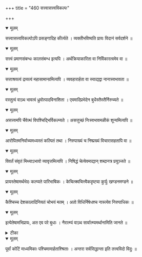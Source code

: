 +++
title = "460 सत्त्वासत्त्वविकल्पः"

+++


<details open><summary>मूलम्</summary>

सत्त्वासत्त्वविकल्पोऽपि प्रसङ्गादिह कीर्त्यते । व्यक्तीभविष्यति प्रायः विदानं सर्वदर्शने ॥
</details>



<details open><summary>मूलम्</summary>

सत्त्वं प्रमाणसंबन्धः कालसंबन्ध इत्यपि । अर्थक्रियाकारिता वा निर्विकारत्वमेव वा ॥
</details>



<details open><summary>मूलम्</summary>

सत्ताश्रयत्वं द्रव्यत्वं महासामान्य़मित्यपि । व्यवहारार्हता वा स्याद्यद्वा नानास्वभावता ॥
</details>



<details open><summary>मूलम्</summary>

वस्तुत्वं वाऽथ भावत्वं ध्रुवोत्पादविनाशिता । एवमादिप्रभेदेन बुधैस्तैस्तैर्निरुच्यते ॥
</details>



<details open><summary>मूलम्</summary>

असत्त्वमपि चैवेत्थं विपश्चिद्भिर्विकल्प्यते । असत्तुच्छं निःस्वभावमळीकं शून्यमित्यपि ॥
</details>



<details open><summary>मूलम्</summary>

आरोपितमनिर्वाच्यमध्यस्तं कल्पितं तथा । निरुपाख्यं च निष्प्रख्यं विचारासहतापि वा ॥
</details>



<details open><summary>मूलम्</summary>

विवर्तं संवृतं मिथ्याऽभावो व्यावृत्तमित्यपि । निषिद्धं चेत्येवमाद्यान् शब्दानत्र प्रयुञ्जते ॥
</details>



<details open><summary>मूलम्</summary>

प्रायस्तेषामर्थभेदः कल्प्यते पारिभाषिकः । केचित्क्वचित्त्वैकदृष्ट्या कुर्युः खण्डनमण्डने ॥
</details>



<details open><summary>मूलम्</summary>

कैश्चिच्च देशकालादिनियतं चोभयं मतम् । अतो विधिर्निषेधश्च नास्त्येव निरुपाधिकः ॥
</details>



<details open><summary>मूलम्</summary>

इत्येतेषामभिप्रायः, अत एव परे बुधाः । नैरात्म्यं वाऽथ सार्वात्म्यमर्थानामिति जानते ॥
</details>



<details><summary>टीका</summary>

वा. प.[2-441]
</details>



<details open><summary>मूलम्</summary>

पूर्वां कोटिं माध्यमिकाः पश्चिमामार्हताश्श्रिताः । अन्तरा सर्वसिद्धान्ता इति तत्त्वविदो विदुः ॥
</details>


